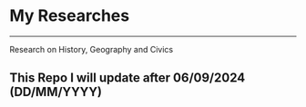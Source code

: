 <h1>My Researches</h1>
<hr>
<p>Research on History, Geography and Civics</p>
<h2>This Repo I will update after 06/09/2024 (DD/MM/YYYY) </h2>

